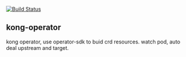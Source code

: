 [![Build Status](https://travis-ci.org/xunchangguo/kong-operator.svg?branch=master)](https://travis-ci.org/xunchangguo/kong-operator)


## kong-operator

kong operator, use operator-sdk to buid crd resources. watch pod, auto deal upstream and target.
